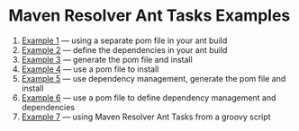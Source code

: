 <!---
 Licensed to the Apache Software Foundation (ASF) under one or more
 contributor license agreements.  See the NOTICE file distributed with
 this work for additional information regarding copyright ownership.
 The ASF licenses this file to You under the Apache License, Version 2.0
 (the "License"); you may not use this file except in compliance with
 the License.  You may obtain a copy of the License at

      http://www.apache.org/licenses/LICENSE-2.0

 Unless required by applicable law or agreed to in writing, software
 distributed under the License is distributed on an "AS IS" BASIS,
 WITHOUT WARRANTIES OR CONDITIONS OF ANY KIND, either express or implied.
 See the License for the specific language governing permissions and
 limitations under the License.
-->
# Maven Resolver Ant Tasks Examples

1. [Example 1](example1) — using a separate pom file in your ant build
2. [Example 2](example2) — define the dependencies in your ant build
3. [Example 3](example3) — generate the pom file and install
4. [Example 4](example4) — use a pom file to install
5. [Example 5](example5) — use dependency management, generate the pom file and install
6. [Example 6](example6) — use a pom file to define dependency management and dependencies
7. [Example 7](example7) — using Maven Resolver Ant Tasks from a groovy script